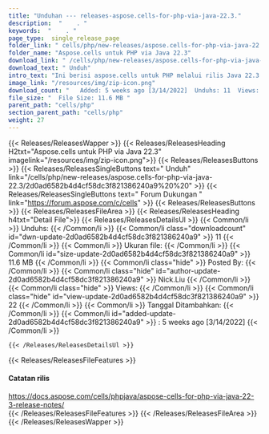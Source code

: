 ```yaml
---
title: "Unduhan --- releases-aspose.cells-for-php-via-java-22.3." 
description:  "    . " 
keywords:  "    . " 
page_type:  single_release_page
folder_link: " cells/php/new-releases/aspose.cells-for-php-via-java-22.3/"
folder_name: "Aspose.cells untuk PHP via Java 22.3"
download_link: " /cells/php/new-releases/aspose.cells-for-php-via-java-22.3/2d0ad6582b4d4cf58dc3f821386240a9"
download_text: " Unduh"
intro_text: "Ini berisi aspose.cells untuk PHP melalui rilis Java 22.3."
image_link: "/resources/img/zip-icon.png"
download_count: "   Added: 5 weeks ago [3/14/2022]  Unduhs: 11  Views: 21"
file_size: "  File Size: 11.6 MB "
parent_path: "cells/php"
section_parent_path: "cells/php"
weight: 27
---
```


{{< Releases/ReleasesWapper >}}
  {{< Releases/ReleasesHeading H2txt="Aspose.cells untuk PHP via Java 22.3" imagelink="/resources/img/zip-icon.png">}}
  {{< Releases/ReleasesButtons >}}
    {{< Releases/ReleasesSingleButtons text=" Unduh" link="/cells/php/new-releases/aspose.cells-for-php-via-java-22.3/2d0ad6582b4d4cf58dc3f821386240a9%20%20" >}}
    {{< Releases/ReleasesSingleButtons text=" Forum Dukungan " link="https://forum.aspose.com/c/cells" >}}
  {{< Releases/ReleasesButtons >}}
  {{< Releases/ReleasesFileArea >}}
    {{< Releases/ReleasesHeading h4txt="Detail File">}}
    {{< Releases/ReleasesDetailsUl >}}
            {{< Common/li  >}} Unduhs: {{< /Common/li >}} 
      {{< Common/li class="downloadcount" id="dwn-update-2d0ad6582b4d4cf58dc3f821386240a9" >}} 11 {{< /Common/li >}} 
      {{< Common/li  >}} Ukuran file: {{< /Common/li >}} 
      {{< Common/li id="size-update-2d0ad6582b4d4cf58dc3f821386240a9" >}} 11.6 MB {{< /Common/li >}} 
      {{< Common/li  class="hide" >}} Posted By: {{< /Common/li >}} 
      {{< Common/li class="hide" id="author-update-2d0ad6582b4d4cf58dc3f821386240a9" >}} Nick.Liu {{< /Common/li >}} 
      {{< Common/li class="hide"  >}} Views: {{< /Common/li >}} 
      {{< Common/li class="hide" id="view-update-2d0ad6582b4d4cf58dc3f821386240a9" >}} 22 {{< /Common/li >}} 
      {{< Common/li  >}} Tanggal Ditambahkan: {{< /Common/li >}} 
      {{< Common/li id="added-update-2d0ad6582b4d4cf58dc3f821386240a9" >}} : 5 weeks ago [3/14/2022] {{< /Common/li >}} 

    {{< /Releases/ReleasesDetailsUl >}}

  {{< Releases/ReleasesFileFeatures >}}
      <h4>Catatan rilis</h4><div><a href="https://docs.aspose.com/cells/phpjava/aspose-cells-for-php-via-java-22-3-release-notes/">https://docs.aspose.com/cells/phpjava/aspose-cells-for-php-via-java-22-3-release-notes/</a></div>
  {{< /Releases/ReleasesFileFeatures >}}
 {{< /Releases/ReleasesFileArea >}}
{{< /Releases/ReleasesWapper >}}


